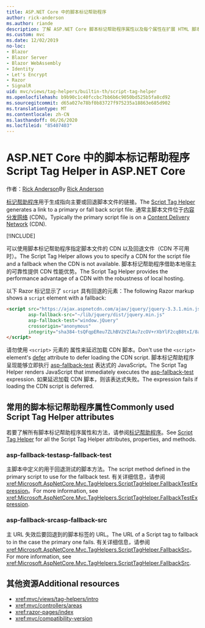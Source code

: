 ```yaml
---
title: ASP.NET Core 中的脚本标记帮助程序
author: rick-anderson
ms.author: riande
description: 了解 ASP.NET Core 脚本标记帮助程序属性以及每个属性在扩展 HTML 脚本标记的行为中所起的作用。
ms.custom: mvc
ms.date: 12/02/2019
no-loc:
- Blazor
- Blazor Server
- Blazor WebAssembly
- Identity
- Let's Encrypt
- Razor
- SignalR
uid: mvc/views/tag-helpers/builtin-th/script-tag-helper
ms.openlocfilehash: b9b90c1c40fccbc7bb6b6c9050bd525b5fa8cd92
ms.sourcegitcommit: d65a027e78bf0b83727f975235a18863e685d902
ms.translationtype: MT
ms.contentlocale: zh-CN
ms.lasthandoff: 06/26/2020
ms.locfileid: "85407403"
---
```

# <a name="script-tag-helper-in-aspnet-core"></a><span data-ttu-id="86b62-103">ASP.NET Core 中的脚本标记帮助程序</span><span class="sxs-lookup"><span data-stu-id="86b62-103">Script Tag Helper in ASP.NET Core</span></span>

<span data-ttu-id="86b62-104">作者：[Rick Anderson](https://twitter.com/RickAndMSFT)</span><span class="sxs-lookup"><span data-stu-id="86b62-104">By [Rick Anderson](https://twitter.com/RickAndMSFT)</span></span>

<span data-ttu-id="86b62-105">[标记帮助程序](xref:Microsoft.AspNetCore.Mvc.TagHelpers.ScriptTagHelper)用于生成指向主要或回退脚本文件的链接。</span><span class="sxs-lookup"><span data-stu-id="86b62-105">The [Script Tag Helper](xref:Microsoft.AspNetCore.Mvc.TagHelpers.ScriptTagHelper) generates a link to a primary or fall back script file.</span></span> <span data-ttu-id="86b62-106">通常主脚本文件位于[内容分发网络](/office365/enterprise/content-delivery-networks#what-exactly-is-a-cdn) (CDN)。</span><span class="sxs-lookup"><span data-stu-id="86b62-106">Typically the primary script file is on a [Content Delivery Network](/office365/enterprise/content-delivery-networks#what-exactly-is-a-cdn) (CDN).</span></span>

[!INCLUDE[](~/includes/cdn.md)]

<span data-ttu-id="86b62-107">可以使用脚本标记帮助程序指定脚本文件的 CDN 以及回退文件（CDN 不可用时）。</span><span class="sxs-lookup"><span data-stu-id="86b62-107">The Script Tag Helper allows you to specify a CDN for the script file and a fallback when the CDN is not available.</span></span> <span data-ttu-id="86b62-108">脚本标记帮助程序借助本地宿主的可靠性提供 CDN 性能优势。</span><span class="sxs-lookup"><span data-stu-id="86b62-108">The Script Tag Helper provides the performance advantage of a CDN with the robustness of local hosting.</span></span>

<span data-ttu-id="86b62-109">以下 Razor 标记显示了 `script` 具有回退的元素：</span><span class="sxs-lookup"><span data-stu-id="86b62-109">The following Razor markup shows a `script` element with a fallback:</span></span>

```html
<script src="https://ajax.aspnetcdn.com/ajax/jquery/jquery-3.3.1.min.js"
        asp-fallback-src="~/lib/jquery/dist/jquery.min.js"
        asp-fallback-test="window.jQuery"
        crossorigin="anonymous"
        integrity="sha384-tsQFqpEReu7ZLhBV2VZlAu7zcOV+rXbYlF2cqB8txI/8aZajjp4Bqd+V6D5IgvKT">
</script>
```

<span data-ttu-id="86b62-110">请勿使用 `<script>` 元素的 [](https://developer.mozilla.org/docs/Web/HTML/Element/script) 属性来延迟加载 CDN 脚本。</span><span class="sxs-lookup"><span data-stu-id="86b62-110">Don't use the `<script>` element's [defer](https://developer.mozilla.org/docs/Web/HTML/Element/script) attribute to defer loading the CDN script.</span></span> <span data-ttu-id="86b62-111">脚本标记帮助程序呈现能够立即执行 [asp-fallback-test](#asp-fallback-test) 表达式的 JavaScript。</span><span class="sxs-lookup"><span data-stu-id="86b62-111">The Script Tag Helper renders JavaScript that immediately executes the [asp-fallback-test](#asp-fallback-test) expression.</span></span> <span data-ttu-id="86b62-112">如果延迟加载 CDN 脚本，则该表达式失败。</span><span class="sxs-lookup"><span data-stu-id="86b62-112">The expression fails if loading the CDN script is deferred.</span></span>

## <a name="commonly-used-script-tag-helper-attributes"></a><span data-ttu-id="86b62-113">常用的脚本标记帮助程序属性</span><span class="sxs-lookup"><span data-stu-id="86b62-113">Commonly used Script Tag Helper attributes</span></span>

<span data-ttu-id="86b62-114">若要了解所有脚本标记帮助程序属性和方法，请参阅[标记帮助程序](xref:Microsoft.AspNetCore.Mvc.TagHelpers.ScriptTagHelper)。</span><span class="sxs-lookup"><span data-stu-id="86b62-114">See [Script Tag Helper](xref:Microsoft.AspNetCore.Mvc.TagHelpers.ScriptTagHelper) for all the Script Tag Helper attributes, properties, and methods.</span></span>

### <a name="asp-fallback-test"></a><span data-ttu-id="86b62-115">asp-fallback-test</span><span class="sxs-lookup"><span data-stu-id="86b62-115">asp-fallback-test</span></span>

<span data-ttu-id="86b62-116">主脚本中定义的用于回退测试的脚本方法。</span><span class="sxs-lookup"><span data-stu-id="86b62-116">The script method defined in the primary script to use for the fallback test.</span></span> <span data-ttu-id="86b62-117">有关详细信息，请参阅 <xref:Microsoft.AspNetCore.Mvc.TagHelpers.ScriptTagHelper.FallbackTestExpression>。</span><span class="sxs-lookup"><span data-stu-id="86b62-117">For more information, see <xref:Microsoft.AspNetCore.Mvc.TagHelpers.ScriptTagHelper.FallbackTestExpression>.</span></span>

### <a name="asp-fallback-src"></a><span data-ttu-id="86b62-118">asp-fallback-src</span><span class="sxs-lookup"><span data-stu-id="86b62-118">asp-fallback-src</span></span>

<span data-ttu-id="86b62-119">主 URL 失效后要回退到的脚本标签的 URL。</span><span class="sxs-lookup"><span data-stu-id="86b62-119">The URL of a Script tag to fallback to in the case the primary one fails.</span></span> <span data-ttu-id="86b62-120">有关详细信息，请参阅 <xref:Microsoft.AspNetCore.Mvc.TagHelpers.ScriptTagHelper.FallbackSrc>。</span><span class="sxs-lookup"><span data-stu-id="86b62-120">For more information, see <xref:Microsoft.AspNetCore.Mvc.TagHelpers.ScriptTagHelper.FallbackSrc>.</span></span>

## <a name="additional-resources"></a><span data-ttu-id="86b62-121">其他资源</span><span class="sxs-lookup"><span data-stu-id="86b62-121">Additional resources</span></span>

* <xref:mvc/views/tag-helpers/intro>
* <xref:mvc/controllers/areas>
* <xref:razor-pages/index>
* <xref:mvc/compatibility-version>
